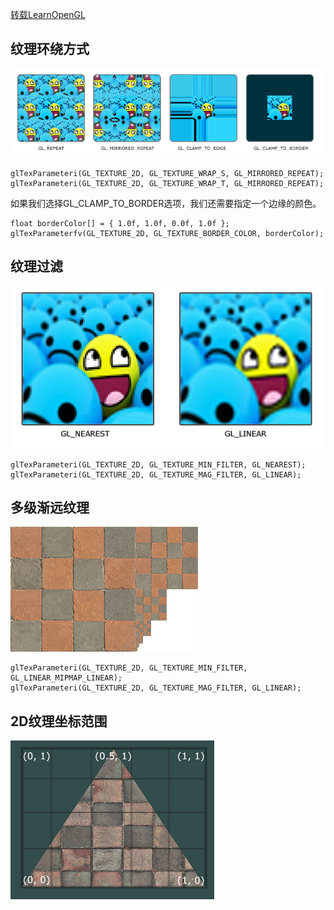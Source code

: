 [转载LearnOpenGL](https://learnopengl-cn.github.io)

纹理环绕方式
-----------

![texture_wrapping](texture_wrapping.png)

```oclight
glTexParameteri(GL_TEXTURE_2D, GL_TEXTURE_WRAP_S, GL_MIRRORED_REPEAT);
glTexParameteri(GL_TEXTURE_2D, GL_TEXTURE_WRAP_T, GL_MIRRORED_REPEAT);
```

如果我们选择GL_CLAMP_TO_BORDER选项，我们还需要指定一个边缘的颜色。
```oclight
float borderColor[] = { 1.0f, 1.0f, 0.0f, 1.0f };
glTexParameterfv(GL_TEXTURE_2D, GL_TEXTURE_BORDER_COLOR, borderColor);
```


纹理过滤
-------

![texture_filtering](texture_filtering.png)

```oclight
glTexParameteri(GL_TEXTURE_2D, GL_TEXTURE_MIN_FILTER, GL_NEAREST);
glTexParameteri(GL_TEXTURE_2D, GL_TEXTURE_MAG_FILTER, GL_LINEAR);
```

多级渐远纹理
-----------

![mipmaps](mipmaps.png)

```oclight
glTexParameteri(GL_TEXTURE_2D, GL_TEXTURE_MIN_FILTER, GL_LINEAR_MIPMAP_LINEAR);
glTexParameteri(GL_TEXTURE_2D, GL_TEXTURE_MAG_FILTER, GL_LINEAR);
```


2D纹理坐标范围
-------------

![tex_coords](tex_coords.png)